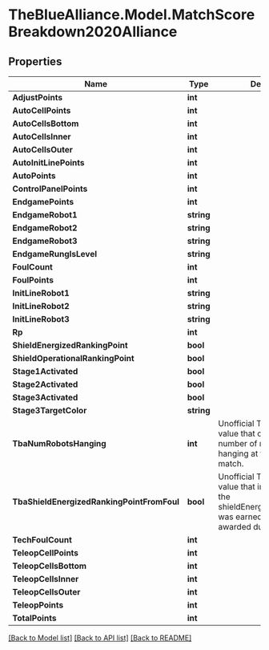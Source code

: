 # TheBlueAlliance.Model.MatchScoreBreakdown2020Alliance

## Properties

Name | Type | Description | Notes
------------ | ------------- | ------------- | -------------
**AdjustPoints** | **int** |  | [optional] 
**AutoCellPoints** | **int** |  | [optional] 
**AutoCellsBottom** | **int** |  | [optional] 
**AutoCellsInner** | **int** |  | [optional] 
**AutoCellsOuter** | **int** |  | [optional] 
**AutoInitLinePoints** | **int** |  | [optional] 
**AutoPoints** | **int** |  | [optional] 
**ControlPanelPoints** | **int** |  | [optional] 
**EndgamePoints** | **int** |  | [optional] 
**EndgameRobot1** | **string** |  | [optional] 
**EndgameRobot2** | **string** |  | [optional] 
**EndgameRobot3** | **string** |  | [optional] 
**EndgameRungIsLevel** | **string** |  | [optional] 
**FoulCount** | **int** |  | [optional] 
**FoulPoints** | **int** |  | [optional] 
**InitLineRobot1** | **string** |  | [optional] 
**InitLineRobot2** | **string** |  | [optional] 
**InitLineRobot3** | **string** |  | [optional] 
**Rp** | **int** |  | [optional] 
**ShieldEnergizedRankingPoint** | **bool** |  | [optional] 
**ShieldOperationalRankingPoint** | **bool** |  | [optional] 
**Stage1Activated** | **bool** |  | [optional] 
**Stage2Activated** | **bool** |  | [optional] 
**Stage3Activated** | **bool** |  | [optional] 
**Stage3TargetColor** | **string** |  | [optional] 
**TbaNumRobotsHanging** | **int** | Unofficial TBA-computed value that counts the number of robots who were hanging at the end of the match. | [optional] 
**TbaShieldEnergizedRankingPointFromFoul** | **bool** | Unofficial TBA-computed value that indicates whether the shieldEnergizedRankingPoint was earned normally or awarded due to a foul. | [optional] 
**TechFoulCount** | **int** |  | [optional] 
**TeleopCellPoints** | **int** |  | [optional] 
**TeleopCellsBottom** | **int** |  | [optional] 
**TeleopCellsInner** | **int** |  | [optional] 
**TeleopCellsOuter** | **int** |  | [optional] 
**TeleopPoints** | **int** |  | [optional] 
**TotalPoints** | **int** |  | [optional] 

[[Back to Model list]](../../README.md#documentation-for-models) [[Back to API list]](../../README.md#documentation-for-api-endpoints) [[Back to README]](../../README.md)

